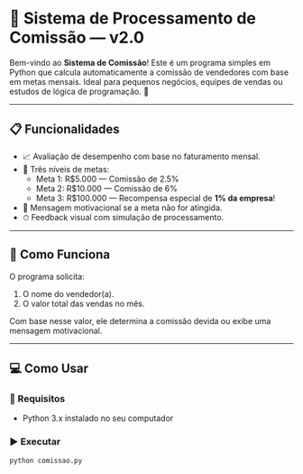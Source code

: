 # 💸 Sistema de Processamento de Comissão — v2.0

Bem-vindo ao **Sistema de Comissão**! Este é um programa simples em Python que calcula automaticamente a comissão de vendedores com base em metas mensais. Ideal para pequenos negócios, equipes de vendas ou estudos de lógica de programação. 🚀

---

## 📋 Funcionalidades

- 📈 Avaliação de desempenho com base no faturamento mensal.
- 🎯 Três níveis de metas:
  - Meta 1: R$5.000 — Comissão de 2.5%
  - Meta 2: R$10.000 — Comissão de 6%
  - Meta 3: R$100.000 — Recompensa especial de **1% da empresa**!
- 💬 Mensagem motivacional se a meta não for atingida.
- ⏱ Feedback visual com simulação de processamento.

---

## 🧠 Como Funciona

O programa solicita:
1. O nome do vendedor(a).
2. O valor total das vendas no mês.

Com base nesse valor, ele determina a comissão devida ou exibe uma mensagem motivacional.

---

## 💻 Como Usar

### 🔧 Requisitos
- Python 3.x instalado no seu computador

### ▶️ Executar

```bash
python comissao.py
